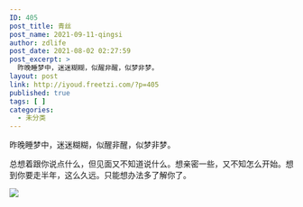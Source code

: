 ```yaml
---
ID: 405
post_title: 青丝
post_name: 2021-09-11-qingsi
author: zdlife
post_date: 2021-08-02 02:27:59
post_excerpt: >
  昨晚睡梦中，迷迷糊糊，似醒非醒，似梦非梦。
layout: post
link: http://iyoud.freetzi.com/?p=405
published: true
tags: [ ]
categories:
  - 未分类
---
```

昨晚睡梦中，迷迷糊糊，似醒非醒，似梦非梦。

总想着跟你说点什么，但见面又不知道说什么。想亲密一些，又不知怎么开始。想到你要走半年，这么久远。只能想办法多了解你了。

![][1]

 [1]: http://iyoud.freetzi.com/wp-content/uploads/2021/09/bae541cec139c60daf2663d8d8134faf.jpeg